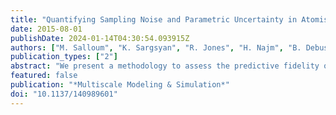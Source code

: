 ```yaml
---
title: "Quantifying Sampling Noise and Parametric Uncertainty in Atomistic-to-Continuum Simulations Using Surrogate Models"
date: 2015-08-01
publishDate: 2024-01-14T04:30:54.093915Z
authors: ["M. Salloum", "K. Sargsyan", "R. Jones", "H. Najm", "B. Debusschere"]
publication_types: ["2"]
abstract: "We present a methodology to assess the predictive fidelity of multiscale simulations by incorporating uncertainty in the information exchanged between the components of an atomistic-to-continuum simulation. We account for both the uncertainty due to finite sampling in molecular dynamics (MD) simulations and the uncertainty in the physical parameters of the model. Using Bayesian inference, we represent the expensive atomistic component by a surrogate model that relates the long-term output of the atomistic simulation to its uncertain inputs. We then present algorithms to solve for the variables exchanged across the atomistic-continuum interface in terms of polynomial chaos expansions (PCEs). We consider a simple Couette flow where velocities are exchanged between the atomistic and continuum components, while accounting for uncertainty in the atomistic model parameters and the continuum boundary conditions. Results show convergence of the coupling algorithm at a reasonable number of iterations. The uncertainty in the obtained variables significantly depends on the amount of data sampled from the MD simulations and on the width of the time averaging window used in the MD simulations."
featured: false
publication: "*Multiscale Modeling & Simulation*"
doi: "10.1137/140989601"
---
```


